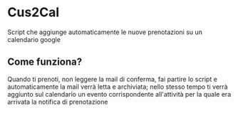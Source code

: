 # Cus2Cal
Script che aggiunge automaticamente le nuove prenotazioni su un calendario google
## Come funziona?
Quando ti prenoti, non leggere la mail di conferma, fai partire lo script e automaticamente la mail verrà letta e archiviata; nello stesso tempo ti verrà aggiunto sul calendario un evento corrispondente all'attività per la quale era arrivata la notifica di prenotazione
